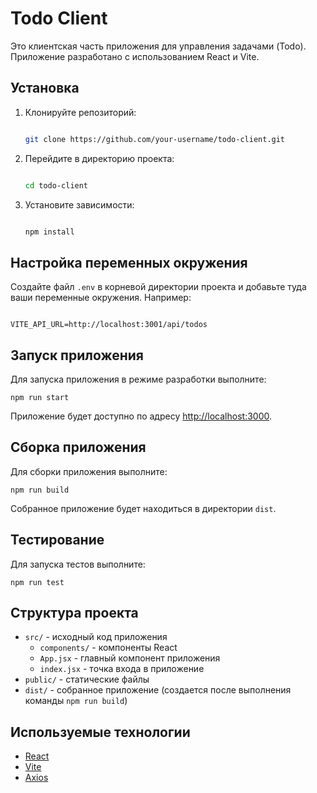 
# Todo Client

Это клиентская часть приложения для управления задачами (Todo). Приложение разработано с использованием React и Vite.

## Установка

1. Клонируйте репозиторий:

   ```sh

   git clone https://github.com/your-username/todo-client.git 
   ```
2. Перейдите в директорию проекта:

   ```sh

   cd todo-client 
   ```
3. Установите зависимости:

   ```sh

   npm install 
   ```

## Настройка переменных окружения

Создайте файл `.env` в корневой директории проекта и добавьте туда ваши переменные окружения. Например:

```env

VITE_API_URL=http://localhost:3001/api/todos 
```

## Запуск приложения

Для запуска приложения в режиме разработки выполните:

```
npm run start
```

Приложение будет доступно по адресу [http://localhost:3000](vscode-file://vscode-app/Users/dariagritsienko/Desktop/Visual%20Studio%20Code.app/Contents/Resources/app/out/vs/code/electron-sandbox/workbench/workbench.html).

## Сборка приложения

Для сборки приложения выполните:

```
npm run build 
```

Собранное приложение будет находиться в директории `dist`.

## Тестирование

Для запуска тестов выполните:

```
npm run test 
```

## Структура проекта

* `src/` - исходный код приложения
  * `components/` - компоненты React
  * `App.jsx` - главный компонент приложения
  * `index.jsx` - точка входа в приложение
* `public/` - статические файлы
* `dist/` - собранное приложение (создается после выполнения команды `npm run build`)

## Используемые технологии

* [React](vscode-file://vscode-app/Users/dariagritsienko/Desktop/Visual%20Studio%20Code.app/Contents/Resources/app/out/vs/code/electron-sandbox/workbench/workbench.html)
* [Vite](vscode-file://vscode-app/Users/dariagritsienko/Desktop/Visual%20Studio%20Code.app/Contents/Resources/app/out/vs/code/electron-sandbox/workbench/workbench.html)
* [Axios](vscode-file://vscode-app/Users/dariagritsienko/Desktop/Visual%20Studio%20Code.app/Contents/Resources/app/out/vs/code/electron-sandbox/workbench/workbench.html)
